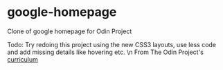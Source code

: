 # google-homepage
Clone of google homepage for Odin Project

Todo:
Try redoing this project using the new CSS3 layouts, use less code and add missing details like hovering etc.
\n
From The Odin Project's [curriculum](http://www.theodinproject.com/courses/web-development-101/lessons/html-css)
